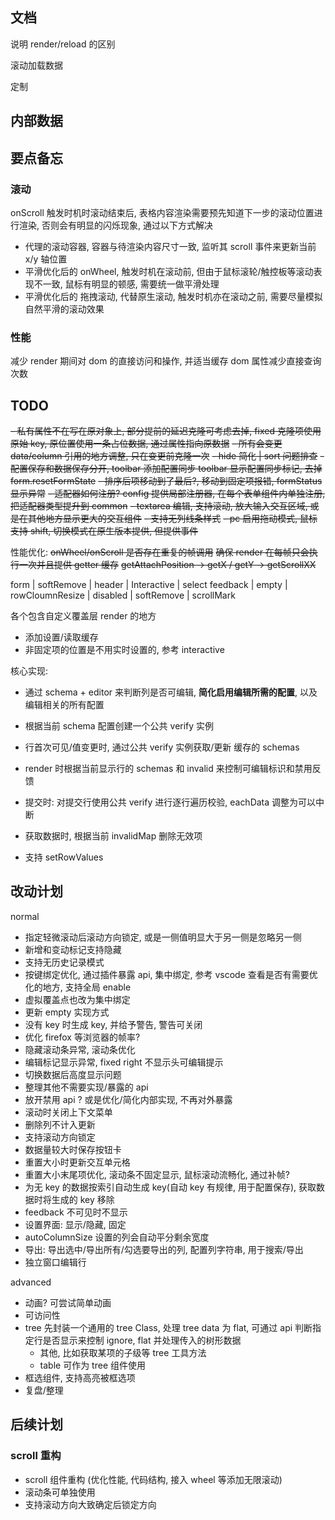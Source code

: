 ## 文档

说明 render/reload 的区别

滚动加载数据

定制

## 内部数据

## 要点备忘

### 滚动

onScroll 触发时机时滚动结束后, 表格内容渲染需要预先知道下一步的滚动位置进行渲染, 否则会有明显的闪烁现象, 通过以下方式解决

- 代理的滚动容器, 容器与待渲染内容尺寸一致, 监听其 scroll 事件来更新当前 x/y 轴位置
- 平滑优化后的 onWheel, 触发时机在滚动前, 但由于鼠标滚轮/触控板等滚动表现不一致, 鼠标有明显的顿感, 需要统一做平滑处理
- 平滑优化后的 拖拽滚动, 代替原生滚动, 触发时机亦在滚动之前, 需要尽量模拟自然平滑的滚动效果

### 性能

减少 render 期间对 dom 的直接访问和操作, 并适当缓存 dom 属性减少直接查询次数

## TODO

~~- 私有属性不在写在原对象上, 部分提前的延迟克隆可考虑去掉, fixed 克隆项使用原始 key, 原位置使用一条占位数据, 通过属性指向原数据~~
~~- 所有会变更 data/column 引用的地方调整, 只在变更前克隆一次~~
~~- hide 简化 | sort 问题排查~~
~~- 配置保存和数据保存分开, ~~toolbar 添加配置同步~~ toolbar 显示配置同步标记, 去掉 form.resetFormState~~
~~- 排序后项移动到了最后?, 移动到固定项报错, formStatus 显示异常~~
~~- 适配器如何注册? config 提供局部注册器, 在每个表单组件内单独注册, 把适配器类型提升到 common~~
~~- textarea 编辑, 支持滚动, 放大输入交互区域, 或是在其他地方显示更大的交互组件~~
~~- 支持无列线条样式~~
~~- pc 启用拖动模式, 鼠标支持 shift, 切换模式在原生版本提供, 但提供事件~~

性能优化:
~~onWheel/onScroll 是否存在重复的帧调用~~
~~确保 render 在每帧只会执行一次并且提供 getter 缓存~~
~~getAttachPosition -> getX / getY -> getScrollXX~~

form | softRemove | header | Interactive | select
feedback | empty | rowCloumnResize | disabled | softRemove | scrollMark

各个包含自定义覆盖层 render 的地方

- 添加设置/读取缓存
- 非固定项的位置是不用实时设置的, 参考 interactive

核心实现:

- 通过 schema + editor 来判断列是否可编辑, **简化启用编辑所需的配置**, 以及编辑相关的所有配置
- 根据当前 schema 配置创建一个公共 verify 实例
- 行首次可见/值变更时, 通过公共 verify 实例获取/更新 缓存的 schemas
- render 时根据当前显示行的 schemas 和 invalid 来控制可编辑标识和禁用反馈
- 提交时: 对提交行使用公共 verify 进行逐行遍历校验, eachData 调整为可以中断
- 获取数据时, 根据当前 invalidMap 删除无效项

- 支持 setRowValues

## 改动计划

normal

- 指定轻微滚动后滚动方向锁定, 或是一侧值明显大于另一侧是忽略另一侧
- 新增和变动标记支持隐藏
- 支持无历史记录模式
- 按键绑定优化, 通过插件暴露 api, 集中绑定, 参考 vscode 查看是否有需要优化的地方, 支持全局 enable
- 虚拟覆盖点也改为集中绑定
- 更新 empty 实现方式
- 没有 key 时生成 key, 并给予警告, 警告可关闭
- 优化 firefox 等浏览器的帧率?
- 隐藏滚动条异常, 滚动条优化
- 编辑标记显示异常, fixed right 不显示头可编辑提示
- 切换数据后高度显示问题
- 整理其他不需要实现/暴露的 api
- 放开禁用 api ? 或是优化/简化内部实现, 不再对外暴露
- 滚动时关闭上下文菜单
- 删除列不计入更新
- 支持滚动方向锁定
- 数据量较大时保存按钮卡
- 重置大小时更新交互单元格
- 重置大小末尾项优化, 滚动条不固定显示, 鼠标滚动流畅化, 通过补帧?
- 为无 key 的数据按索引自动生成 key(自动 key 有规律, 用于配置保存), 获取数据时将生成的 key 移除
- feedback 不可见时不显示
- 设置界面: 显示/隐藏, 固定
- autoColumnSize 设置的列会自动平分剩余宽度
- 导出: 导出选中/导出所有/勾选要导出的列, 配置列字符串, 用于搜索/导出
- 独立窗口编辑行

advanced

- 动画? 可尝试简单动画
- 可访问性
- tree 先封装一个通用的 tree Class, 处理 tree data 为 flat, 可通过 api 判断指定行是否显示来控制 ignore, flat 并处理传入的树形数据
  - 其他, 比如获取某项的子级等 tree 工具方法
  - table 可作为 tree 组件使用
- 框选组件, 支持高亮被框选项
- 复盘/整理

## 后续计划

### scroll 重构

- scroll 组件重构 (优化性能, 代码结构, 接入 wheel 等添加无限滚动)
- 滚动条可单独使用
- 支持滚动方向大致确定后锁定方向
